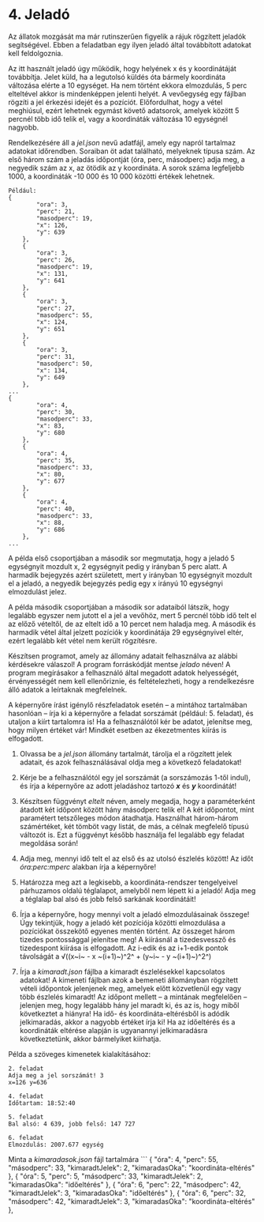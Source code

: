 # 4. Jeladó

Az állatok mozgását ma már rutinszerűen figyelik a rájuk rögzített jeladók segítségével. Ebben a feladatban egy ilyen jeladó által továbbított adatokat kell feldolgoznia.

Az itt használt jeladó úgy működik, hogy helyének x és y koordinátáját továbbítja. Jelet küld, ha a legutolsó küldés óta bármely koordináta változása elérte a 10 egységet. Ha nem történt ekkora elmozdulás, 5 perc elteltével akkor is mindenképpen jelenti helyét. A vevőegység egy fájlban rögzíti a jel érkezési idejét és a pozíciót. Előfordulhat, hogy a vétel meghiúsul, ezért lehetnek egymást követő adatsorok, amelyek között 5 percnél több idő telik el, vagy a koordináták változása 10 egységnél nagyobb.

Rendelkezésére áll a _jel.json_ nevű adatfájl, amely egy napról tartalmaz adatokat időrendben. Soraiban öt adat található, melyeknek típusa szám. Az első három szám a jeladás időpontját (óra, perc, másodperc) adja meg, a negyedik szám az x, az ötödik az y koordináta. A sorok száma legfeljebb 1000, a koordináták -10 000 és 10 000 közötti értékek lehetnek.

```
Például:
{
        "ora": 3,
        "perc": 21,
        "masodperc": 19,
        "x": 126,
        "y": 639
    },
    {
        "ora": 3,
        "perc": 26,
        "masodperc": 19,
        "x": 131,
        "y": 641
    },
    {
        "ora": 3,
        "perc": 27,
        "masodperc": 55,
        "x": 124,
        "y": 651
    },
    {
        "ora": 3,
        "perc": 31,
        "masodperc": 50,
        "x": 134,
        "y": 649
    },
...
{
        "ora": 4,
        "perc": 30,
        "masodperc": 33,
        "x": 83,
        "y": 680
    },
    {
        "ora": 4,
        "perc": 35,
        "masodperc": 33,
        "x": 80,
        "y": 677
    },
    {
        "ora": 4,
        "perc": 40,
        "masodperc": 33,
        "x": 88,
        "y": 686
    },
...
```

A példa első csoportjában a második sor megmutatja, hogy a jeladó 5 egységnyit mozdult x, 2 egységnyit pedig y irányban 5 perc alatt. A harmadik bejegyzés azért született, mert y irányban 10 egységnyit mozdult el a jeladó, a negyedik bejegyzés pedig egy x irányú 10 egységnyi elmozdulást jelez.

A példa második csoportjában a második sor adataiból látszik, hogy legalább egyszer nem jutott el a jel a vevőhöz, mert 5 percnél több idő telt el az előző vételtől, de az eltelt idő a 10 percet nem haladja meg. A második és harmadik vétel által jelzett pozíciók y koordinátája 29 egységnyivel eltér, ezért legalább két vétel nem került rögzítésre.

Készítsen programot, amely az állomány adatait felhasználva az alábbi kérdésekre válaszol! A program forráskódját mentse *jelado* néven! A program megírásakor a felhasználó által megadott adatok helyességét, érvényességét nem kell ellenőriznie, és feltételezheti, hogy a rendelkezésre álló adatok a leírtaknak megfelelnek.

A képernyőre írást igénylő részfeladatok esetén – a mintához tartalmában hasonlóan – írja ki a képernyőre a feladat sorszámát (például: 5. feladat), és utaljon a kiírt tartalomra is! Ha a felhasználótól kér be adatot, jelenítse meg, hogy milyen értéket vár! Mindkét esetben az ékezetmentes kiírás is elfogadott.

1. Olvassa be a _jel.json_ állomány tartalmát, tárolja el a rögzített jelek adatait, és azok
    felhasználásával oldja meg a következő feladatokat!

2. Kérje be a felhasználótól egy jel sorszámát (a sorszámozás 1-től indul), és írja a képernyőre
    az adott jeladáshoz tartozó **_x_** és **_y_** koordinátát!

3. Készítsen függvényt _eltelt_ néven, amely megadja, hogy a paraméterként átadott két
    időpont között hány másodperc telik el! A két időpontot, mint paramétert tetszőleges módon
    átadhatja. Használhat három-három számértéket, két tömböt vagy listát, de más, a célnak
    megfelelő típusú változót is. Ezt a függvényt később használja fel legalább egy feladat
    megoldása során!

4. Adja meg, mennyi idő telt el az első és az utolsó észlelés között! Az időt _óra:perc:mperc_
    alakban írja a képernyőre!

5. Határozza meg azt a legkisebb, a koordináta-rendszer tengelyeivel párhuzamos oldalú
    téglalapot, amelyből nem lépett ki a jeladó! Adja meg a téglalap bal alsó és jobb felső
    sarkának koordinátáit!

6. Írja a képernyőre, hogy mennyi volt a jeladó elmozdulásainak összege! Úgy tekintjük, hogy
    a jeladó két pozíciója közötti elmozdulása a pozíciókat összekötő egyenes mentén történt.
    Az összeget három tizedes pontossággal jelenítse meg! A kiírásnál a tizedesvessző és
    tizedespont kiírása is elfogadott. Az i-edik és az i+1-edik pontok távolságát a
    √((x~i~ - x ~(i+1)~)^2^ + (y~i~ - y ~(i+1)~)^2^)

7. Írja a _kimaradt.json_ fájlba a kimaradt észlelésekkel kapcsolatos adatokat! A kimeneti
    fájlban azok a bemeneti állományban rögzített vételi időpontok jelenjenek meg, amelyek
    előtt közvetlenül egy vagy több észlelés kimaradt! Az időpont mellett – a mintának
    megfelelően – jelenjen meg, hogy legalább hány jel maradt ki, és az is, hogy miből
    következtet a hiányra! Ha idő- és koordináta-eltérésből is adódik jelkimaradás, akkor a
    nagyobb értéket írja ki! Ha az időeltérés és a koordináták eltérése alapján is ugyanannyi
    jelkimaradásra következtetünk, akkor bármelyiket kiírhatja.

Példa a szöveges kimenetek kialakításához:

```
2. feladat
Adja meg a jel sorszámát! 3
x=126 y=636

4. feladat
Időtartam: 18:52:40

5. feladat
Bal alsó: 4 639, jobb felső: 147 727

6. feladat
Elmozdulás: 2007.677 egység
```

Minta a _kimaradasok.json_ fájl tartalmára
    ```
    {
      "óra": 4,
      "perc": 55,
      "másodperc": 33,
      "kimaradtJelek": 2,
      "kimaradasOka": "koordináta-eltérés"
    },
    {
      "óra": 5,
      "perc": 5,
      "másodperc": 33,
      "kimaradtJelek": 2,
      "kimaradasOka": "időeltérés"
    },
    {
      "óra": 6,
      "perc": 22,
      "másodperc": 42,
      "kimaradtJelek": 3,
      "kimaradasOka": "időeltérés"
    },
    {
      "óra": 6,
      "perc": 32,
      "másodperc": 42,
      "kimaradtJelek": 3,
      "kimaradasOka": "koordináta-eltérés"
    },

```